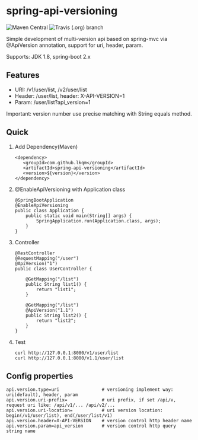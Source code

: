 # spring-api-versioning
![Maven Central](https://img.shields.io/maven-central/v/com.github.lkqm/spring-api-versioning)
![Travis (.org) branch](https://img.shields.io/travis/lkqm/spring-api-versioning/master)

Simple development of multi-version api based on spring-mvc via @ApiVersion annotation, support for uri, header, param.

Supports: JDK 1.8, spring-boot 2.x

## Features
- URI:  /v1/user/list, /v2/user/list
- Header: /user/list, header: X-API-VERSION=1
- Param:  /user/list?api_version=1

Important: version number use precise matching with String equals method.

## Quick
1. Add Dependency(Maven)
    ```
   <dependency>
       <groupId>com.github.lkqm</groupId>
       <artifactId>spring-api-versioning</artifactId>
       <version>${version}</version>
   </dependency>
    ```
    
2. @EnableApiVersioning with Application class
    ```
    @SpringBootApplication
    @EnableApiVersioning
    public class Application {
        public static void main(String[] args) {
            SpringApplication.run(Application.class, args);
        }
    }
    ```

3. Controller
    ```
    @RestController
    @RequestMapping("/user")
    @ApiVersion("1")
    public class UserController {
    
        @GetMapping("/list")
        public String list1() {
            return "list1";
        }
    
        @GetMapping("/list")
        @ApiVersion("1.1")
        public String list2() {
            return "list2";
        }
    }
    ```
4. Test
    ```
    curl http://127.0.0.1:8080/v1/user/list
    curl http://127.0.0.1:8080/v1.1/user/list
    ```


## Config properties
```
api.version.type=uri                # versioning implement way: uri(default), header, param
api.version.uri-prefix=             # uri prefix, if set /api/v, request uri like: /api/v1/... /api/v2/...
api.version.uri-location=           # uri version location: begin(/v1/user/list), end(/user/list/v1)
api.version.header=X-API-VERSION    # version control http header name
api.version.param=api_version       # version control http query string name
```